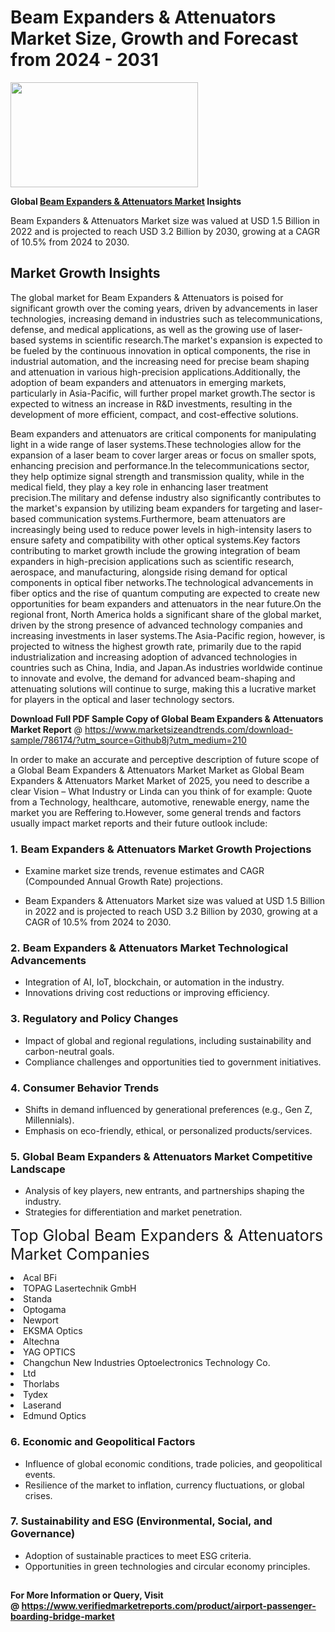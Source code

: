 <H1>Beam Expanders & Attenuators Market Size, Growth and Forecast from 2024 - 2031</H1><img class="aligncenter size-medium wp-image-584254" src="https://thirdeyenews.in/wp-content/uploads/2024/09/Global-Market-Research-300x168.jpeg" alt="" width="300" height="168" /><p><strong>Global&nbsp;<a href="https://www.marketsizeandtrends.com/download-sample/786174/?utm_source=Github8j?utm_medium=210">Beam Expanders & Attenuators Market</a> Insights</strong></p><p>Beam Expanders & Attenuators Market size was valued at USD 1.5 Billion in 2022 and is projected to reach USD 3.2 Billion by 2030, growing at a CAGR of 10.5% from 2024 to 2030.</p><p><h2>Market Growth Insights</h2> <p>The global market for Beam Expanders & Attenuators is poised for significant growth over the coming years, driven by advancements in laser technologies, increasing demand in industries such as telecommunications, defense, and medical applications, as well as the growing use of laser-based systems in scientific research.The market's expansion is expected to be fueled by the continuous innovation in optical components, the rise in industrial automation, and the increasing need for precise beam shaping and attenuation in various high-precision applications.Additionally, the adoption of beam expanders and attenuators in emerging markets, particularly in Asia-Pacific, will further propel market growth.The sector is expected to witness an increase in R&D investments, resulting in the development of more efficient, compact, and cost-effective solutions.</p> <p>Beam expanders and attenuators are critical components for manipulating light in a wide range of laser systems.These technologies allow for the expansion of a laser beam to cover larger areas or focus on smaller spots, enhancing precision and performance.In the telecommunications sector, they help optimize signal strength and transmission quality, while in the medical field, they play a key role in enhancing laser treatment precision.The military and defense industry also significantly contributes to the market's expansion by utilizing beam expanders for targeting and laser-based communication systems.Furthermore, beam attenuators are increasingly being used to reduce power levels in high-intensity lasers to ensure safety and compatibility with other optical systems.Key factors contributing to market growth include the growing integration of beam expanders in high-precision applications such as scientific research, aerospace, and manufacturing, alongside rising demand for optical components in optical fiber networks.The technological advancements in fiber optics and the rise of quantum computing are expected to create new opportunities for beam expanders and attenuators in the near future.On the regional front, North America holds a significant share of the global market, driven by the strong presence of advanced technology companies and increasing investments in laser systems.The Asia-Pacific region, however, is projected to witness the highest growth rate, primarily due to the rapid industrialization and increasing adoption of advanced technologies in countries such as China, India, and Japan.As industries worldwide continue to innovate and evolve, the demand for advanced beam-shaping and attenuating solutions will continue to surge, making this a lucrative market for players in the optical and laser technology sectors.<p><span class=""><strong>Download Full PDF Sample Copy of Global Beam Expanders & Attenuators Market Report</strong> @ <a href="https://www.marketsizeandtrends.com/download-sample/786174/?utm_source=Github8j?utm_medium=210" target="_blank">https://www.marketsizeandtrends.com/download-sample/786174/?utm_source=Github8j?utm_medium=210</a></span></p><p>In order to make an accurate and perceptive description of future scope of a Global&nbsp;Beam Expanders & Attenuators Market Market as Global&nbsp;Beam Expanders & Attenuators Market Market of 2025, you need to describe a clear Vision &ndash; What Industry or Linda can you think of for example: Quote from a Technology, healthcare, automotive, renewable energy, name the market you are Reffering to.However, some general trends and factors usually impact market reports and their future outlook include:</p><h3>1.&nbsp;<strong>Beam Expanders & Attenuators Market Growth Projections</strong></h3><ul><li>Examine market size trends, revenue estimates and CAGR (Compounded Annual Growth Rate) projections.</li><li><p>Beam Expanders & Attenuators Market size was valued at USD 1.5 Billion in 2022 and is projected to reach USD 3.2 Billion by 2030, growing at a CAGR of 10.5% from 2024 to 2030.</p></li></ul><h3>2.&nbsp;<strong>Beam Expanders & Attenuators Market Technological Advancements</strong></h3><ul><li>Integration of AI, IoT, blockchain, or automation in the industry.</li><li>Innovations driving cost reductions or improving efficiency.</li></ul><h3>3.&nbsp;<strong>Regulatory and Policy Changes</strong></h3><ul><li>Impact of global and regional regulations, including sustainability and carbon-neutral goals.</li><li>Compliance challenges and opportunities tied to government initiatives.</li></ul><h3>4.&nbsp;<strong>Consumer Behavior Trends</strong></h3><ul><li>Shifts in demand influenced by generational preferences (e.g., Gen Z, Millennials).</li><li>Emphasis on eco-friendly, ethical, or personalized products/services.</li></ul><h3>5.&nbsp;<strong>Global Beam Expanders & Attenuators Market Competitive Landscape</strong></h3><ul><li>Analysis of key players, new entrants, and partnerships shaping the industry.</li><li>Strategies for differentiation and market penetration.</li></ul><p data-pm-slice="1 1 []"><span style="color: inherit; font-family: inherit; font-size: 25px;">Top Global Beam Expanders & Attenuators Market Companies</span></p><div class="" data-test-id=""><p><li>Acal BFi</li><li> TOPAG Lasertechnik GmbH</li><li> Standa</li><li> Optogama</li><li> Newport</li><li> EKSMA Optics</li><li> Altechna</li><li> YAG OPTICS</li><li> Changchun New Industries Optoelectronics Technology Co.</li><li> Ltd</li><li> Thorlabs</li><li> Tydex</li><li> Laserand</li><li> Edmund Optics</li></p></div><h3>6.&nbsp;<strong>Economic and Geopolitical Factors</strong></h3><ul><li>Influence of global economic conditions, trade policies, and geopolitical events.</li><li>Resilience of the market to inflation, currency fluctuations, or global crises.</li></ul><h3>7.&nbsp;<strong>Sustainability and ESG (Environmental, Social, and Governance)</strong></h3><ul><li>Adoption of sustainable practices to meet ESG criteria.</li><li>Opportunities in green technologies and circular economy principles.</li></ul><h2><strong style="font-size: 14px;">For More Information or Query, Visit @&nbsp;</strong><a style="background-color: #ffffff; font-size: 14px;" href="https://www.marketsizeandtrends.com/report/beam-expanders-attenuators-market/" target="_blank">https://www.verifiedmarketreports.com/product/airport-passenger-boarding-bridge-market</a></h2>